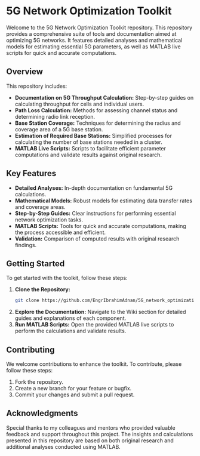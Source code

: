 # 5G Network Optimization Toolkit

Welcome to the 5G Network Optimization Toolkit repository. This repository provides a comprehensive suite of tools and documentation aimed at optimizing 5G networks. It features detailed analyses and mathematical models for estimating essential 5G parameters, as well as MATLAB live scripts for quick and accurate computations.

## Overview

This repository includes:
- **Documentation on 5G Throughput Calculation:** Step-by-step guides on calculating throughput for cells and individual users.
- **Path Loss Calculation:** Methods for assessing channel status and determining radio link reception.
- **Base Station Coverage:** Techniques for determining the radius and coverage area of a 5G base station.
- **Estimation of Required Base Stations:** Simplified processes for calculating the number of base stations needed in a cluster.
- **MATLAB Live Scripts:** Scripts to facilitate efficient parameter computations and validate results against original research.

## Key Features

- **Detailed Analyses:** In-depth documentation on fundamental 5G calculations.
- **Mathematical Models:** Robust models for estimating data transfer rates and coverage areas.
- **Step-by-Step Guides:** Clear instructions for performing essential network optimization tasks.
- **MATLAB Scripts:** Tools for quick and accurate computations, making the process accessible and efficient.
- **Validation:** Comparison of computed results with original research findings.

## Getting Started

To get started with the toolkit, follow these steps:

1. **Clone the Repository:**
   ```bash
   git clone https://github.com/EngrIbrahimAdnan/5G_network_optimization_suite.git
   ```
2. **Explore the Documentation:**
   Navigate to the Wiki section for detailed guides and explanations of each component.
3. **Run MATLAB Scripts:**
   Open the provided MATLAB live scripts to perform the calculations and validate results.

## Contributing

We welcome contributions to enhance the toolkit. To contribute, please follow these steps:
1. Fork the repository.
2. Create a new branch for your feature or bugfix.
3. Commit your changes and submit a pull request.


## Acknowledgments

Special thanks to my colleagues and mentors who provided valuable feedback and support throughout this project. The insights and calculations presented in this repository are based on both original research and additional analyses conducted using MATLAB.
